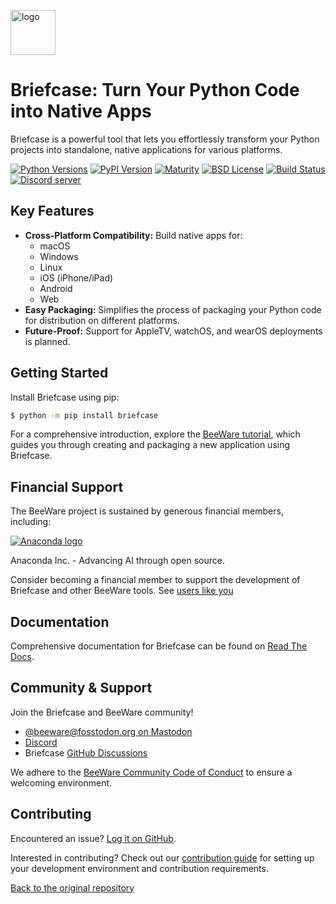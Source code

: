 [<img src="https://beeware.org/project/briefcase/briefcase.png" width="72" alt="logo" />](https://beeware.org/briefcase)

# Briefcase: Turn Your Python Code into Native Apps

Briefcase is a powerful tool that lets you effortlessly transform your Python projects into standalone, native applications for various platforms. 

[![Python Versions](https://img.shields.io/pypi/pyversions/briefcase.svg)](https://pypi.python.org/pypi/briefcase)
[![PyPI Version](https://img.shields.io/pypi/v/briefcase.svg)](https://pypi.python.org/pypi/briefcase)
[![Maturity](https://img.shields.io/pypi/status/briefcase.svg)](https://pypi.org/pypi/briefcase)
[![BSD License](https://img.shields.io/pypi/l/briefcase.svg)](https://github.com/beeware/briefcase/blob/main/LICENSE)
[![Build Status](https://github.com/beeware/briefcase/workflows/CI/badge.svg?branch=main)](https://github.com/beeware/briefcase/actions)
[![Discord server](https://img.shields.io/discord/836455665257021440?label=Discord%20Chat&logo=discord&style=plastic)](https://beeware.org/bee/chat/)

## Key Features

*   **Cross-Platform Compatibility:** Build native apps for:
    *   macOS
    *   Windows
    *   Linux
    *   iOS (iPhone/iPad)
    *   Android
    *   Web
*   **Easy Packaging:** Simplifies the process of packaging your Python code for distribution on different platforms.
*   **Future-Proof:**  Support for AppleTV, watchOS, and wearOS deployments is planned.

## Getting Started

Install Briefcase using pip:

```bash
$ python -m pip install briefcase
```

For a comprehensive introduction, explore the [BeeWare tutorial](https://docs.beeware.org), which guides you through creating and packaging a new application using Briefcase.

## Financial Support

The BeeWare project is sustained by generous financial members, including:

[![Anaconda logo](https://beeware.org/community/members/anaconda/anaconda-large.png)](https://anaconda.com/)

Anaconda Inc. - Advancing AI through open source.

Consider becoming a financial member to support the development of Briefcase and other BeeWare tools.  See [users like you](https://beeware.org/community/members/)

## Documentation

Comprehensive documentation for Briefcase can be found on [Read The Docs](https://briefcase.readthedocs.io).

## Community & Support

Join the Briefcase and BeeWare community!

*   [@beeware@fosstodon.org on Mastodon](https://fosstodon.org/@beeware)
*   [Discord](https://beeware.org/bee/chat/)
*   Briefcase [GitHub Discussions](https://github.com/beeware/briefcase/discussions)

We adhere to the [BeeWare Community Code of Conduct](https://beeware.org/community/behavior/) to ensure a welcoming environment.

## Contributing

Encountered an issue? [Log it on GitHub](https://github.com/beeware/briefcase/issues).

Interested in contributing?  Check out our [contribution guide](https://briefcase.readthedocs.io/en/latest/how_to/contribute/index.html) for setting up your development environment and contribution requirements.

[Back to the original repository](https://github.com/beeware/briefcase)